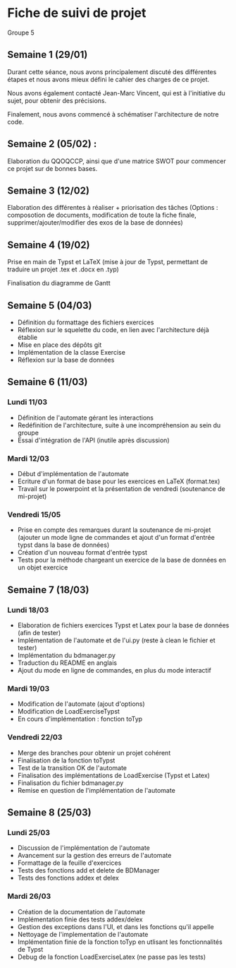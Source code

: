 # Fiche de suivi de projet 
Groupe 5

## Semaine 1 (29/01)

Durant cette séance, nous avons principalement discuté des différentes étapes et nous avons mieux défini le cahier des charges de ce projet.

Nous avons également contacté Jean-Marc Vincent, qui est à l'initiative du sujet, pour obtenir des précisions.

Finalement, nous avons commencé à schématiser l'architecture de notre code.

## Semaine 2 (05/02) : 
Elaboration du QQOQCCP, ainsi que d'une matrice SWOT pour commencer ce projet sur de bonnes bases.

## Semaine 3 (12/02)
Elaboration des différentes à réaliser + priorisation des tâches
(Options : composotion de documents, modification de toute la fiche finale, supprimer/ajouter/modifier des exos de la base de données)

## Semaine 4 (19/02)
Prise en main de Typst et LaTeX (mise à jour de Typst, permettant de traduire un projet .tex et .docx en .typ)

Finalisation du diagramme de Gantt

## Semaine 5 (04/03)

* Définition du formattage des fichiers exercices
* Réflexion sur le squelette du code, en lien avec l'architecture déjà établie
* Mise en place des dépôts git
* Implémentation de la classe Exercise
* Réflexion sur la base de données

## Semaine 6 (11/03)

### Lundi 11/03
* Définition de l'automate gérant les interactions
* Redéfinition de l'architecture, suite à une incompréhension au sein du groupe
* Essai d'intégration de l'API (inutile après discussion)

### Mardi 12/03 
* Début d'implémentation de l'automate
* Ecriture d'un format de base pour les exercices en LaTeX (format.tex)
* Travail sur le powerpoint et la présentation de vendredi (soutenance de mi-projet)

### Vendredi 15/05
* Prise en compte des remarques durant la soutenance de mi-projet (ajouter un mode ligne de commandes et ajout d'un format d'entrée typst dans la base de données)
* Création d'un nouveau format d'entrée typst
* Tests pour la méthode chargeant un exercice de la base de données en un objet exercice

## Semaine 7 (18/03)

### Lundi 18/03

* Elaboration de fichiers exercices Typst et Latex pour la base de données (afin de tester)
* Implémentation de l'automate et de l'ui.py (reste à clean le fichier et tester)
* Implémentation du bdmanager.py
* Traduction du README en anglais
* Ajout du mode en ligne de commandes, en plus du mode interactif

### Mardi 19/03

* Modification de l'automate (ajout d'options)
* Modification de LoadExerciseTypst
* En cours d'implémentation : fonction toTyp

### Vendredi 22/03

* Merge des branches pour obtenir un projet cohérent
* Finalisation de la fonction toTypst
* Test de la transition OK de l'automate
* Finalisation des implémentations de LoadExercise (Typst et Latex)
* Finalisation du fichier bdmanager.py
* Remise en question de l'implémentation de l'automate
  

## Semaine 8 (25/03)

### Lundi 25/03

* Discussion de l'implémentation de l'automate
* Avancement sur la gestion des erreurs de l'automate
* Formattage de la feuille d'exercices
* Tests des fonctions add et delete de BDManager
* Tests des fonctions addex et delex 

### Mardi 26/03

* Création de la documentation de l'automate
* Implémentation finie des tests addex/delex
* Gestion des exceptions dans l'UI, et dans les fonctions qu'il appelle
* Nettoyage de l'implementation de l'automate
* Implémentation finie de la fonction toTyp en utlisant les fonctionnalités de Typst
* Debug de la fonction LoadExerciseLatex (ne passe pas les tests)